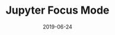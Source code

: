 ---
path: "/jupyter"
cover: "./jupyter.jpg"
slug: "jupyter"
date: "2019-06-24"
title: "Jupyter Focus Mode"
published: true
tags: ['User experience design', 'Visual design', 'Design system']
excerpt: 'Simplifying Jupyter notebooks for all.'
---